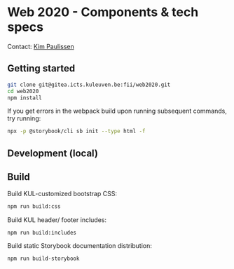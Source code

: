 # Web 2020 - Components & tech specs

Contact: [Kim Paulissen](https://www.kuleuven.be/wieiswie/nl/person/00045445)

## Getting started

```bash
git clone git@gitea.icts.kuleuven.be:fii/web2020.git
cd web2020
npm install
```

If you get errors in the webpack build upon running subsequent commands, try running:

```bash
npx -p @storybook/cli sb init --type html -f
```

## Development (local)

## Build

Build KUL-customized bootstrap CSS:

```bash
npm run build:css
```

Build KUL header/ footer includes:

```
npm run build:includes
```

Build static Storybook documentation distribution:

```
npm run build-storybook
```
